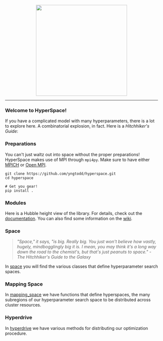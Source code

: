 <p align="center">
    <img width="300" src="https://github.com/yngtodd/hyperspace/blob/master/img/hyperspace_logo.png">
</p>

--------------------------

### Welcome to HyperSpace!

If you have a complicated model with many hyperparameters, there is a lot to explore here.
A combinatorial explosion, in fact. Here is a *Hitchhiker's Guide*:

### Preparations

You can't just waltz out into space without the proper preparations! HyperSpace makes use of MPI through `mpi4py`. Make sure to have either [MPICH](http://www.mpich.org/) or [Open MPI](https://www.open-mpi.org/).

```
git clone https://github.com/yngtodd/hyperspace.git
cd hyperspace

# Get you gear!
pip install .
```

### Modules

Here is a Hubble height view of the library. For details, check out the [documentation](http://hyperspace.readthedocs.io/en/latest/).
You can also find some information on the [wiki](https://github.com/yngtodd/hyperspace/wiki).

### Space

> _"Space," it says, "is big. Really big. You just won't believe how vastly, hugely,
mindbogglingly big it is. I mean, you may think it's a long way down the road to the
chemist's, but that's just peanuts to space." - The Hitchhiker's Guide to the Galaxy_

In [space](https://github.com/yngtodd/hyperspace/blob/master/hyperspace/space/space.py)
you will find the various classes that define hyperparameter search spaces.

### Mapping Space

In [mapping_space](https://github.com/yngtodd/hyperspace/blob/master/hyperspace/space/mapping_space.py)
we have functions that define hyperspaces, the many subregions
of our hyperparameter search space to be distributed across cluster resources.


### Hyperdrive

In [hyperdrive](https://github.com/yngtodd/hyperspace/tree/master/hyperspace/hyperdrive)
we have various methods for distributing our optimization procedure.
